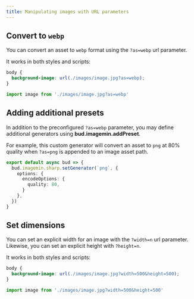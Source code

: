 ```yaml
---
title: Manipulating images with URL parameters
---
```


## Convert to `webp`

You can convert an asset to `webp` format using the `?as=webp` url parameter.

It works in both styles and scripts:

```css title="app.css"
body {
  background-image: url(./images/image.jpg?as=webp);
}
```

```typescript title="app.js"
import image from './images/image.jpg?as=webp'
```

## Adding additional presets

In addition to the preconfigured `?as=webp` parameter, you may define additional generators using **bud.imagemin.addPreset**.

For example, this custom generator will convert an asset to `png` at 80% quality when `?as=png` is appended to an image asset path.

```typescript title="bud.config.mjs"
export default async bud => {
  bud.imagemin.sharp.setGenerator(`png`, {
    options: {
      encodeOptions: {
        quality: 80,
      }
    },
  })
}
```

## Set dimensions

You can set an explicit width for an image with the `?width=n` url parameter. Likewise, you can set an explicit height with `?height=n`.

It works in both styles and scripts:

```css title="app.css"
body {
  background-image: url(./images/image.jpg?width=500&height=500);
}
```

```typescript title="app.js"
import image from './images/image.jpg?width=500&height=500'
```

